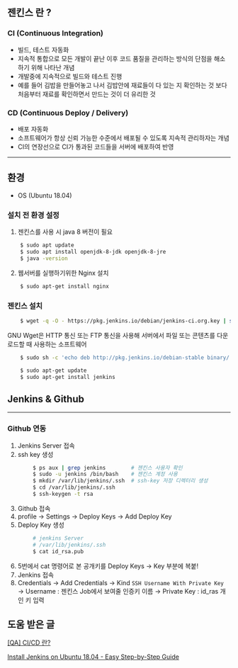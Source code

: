 ## 젠킨스 란 ?

### CI (Continuous Integration)

- 빌드, 테스트 자동화
- 지속적 통합으로 모든 개발이 끝난 이후 코드 품질을 관리하는 방식의 단점을 해소 하기 위해 나타난 개념
- 개발중에 지속적으로 빌드와 테스트 진행
- 예를 들어 김밥을 만들어놓고 나서 김밥안에 재료들이 다 있는 지 확인하는 것 보다 처음부터 재료를 확인하면서 만드는 것이 더 유리한 것

### CD (Continuous Deploy / Delivery)

- 배포 자동화
- 소프트웨어가 항상 신뢰 가능한 수준에서 배포될 수 있도록 지속적 관리하자는 개념
- CI의 연장선으로 CI가 통과된 코드들을 서버에 배포하여 반영

---

## 환경

- OS (Ubuntu 18.04)

### 설치 전 환경 설정

1. 젠킨스를 사용 시 java 8 버전이 필요
```bash
    $ sudo apt update
    $ sudo apt install openjdk-8-jdk openjdk-8-jre
    $ java -version 
```
 2.  웹서버를 실행하기위한 Nginx 설치
```bash
    $ sudo apt-get install nginx
```
### 젠킨스 설치
```bash
    $ wget -q -O - https://pkg.jenkins.io/debian/jenkins-ci.org.key | sudo apt-key add -
```
GNU Wget은 HTTP 통신 또는 FTP 통신을 사용해 서버에서 파일 또는 콘텐츠를 다운로드할 때 사용하는 소프트웨어
```bash
    $ sudo sh -c 'echo deb http://pkg.jenkins.io/debian-stable binary/ > /etc/apt/sources.list.d/jenkins.list'

    $ sudo apt-get update
    $ sudo apt-get install jenkins
```
## Jenkins & Github

---

### Github 연동

1. Jenkins Server 접속
2. ssh key 생성 
```bash
        $ ps aux | grep jenkins        # 젠킨스 사용자 확인
        $ sudo -u jenkins /bin/bash    # 젠킨스 계정 사용
        $ mkdir /var/lib/jenkins/.ssh  # ssh-key 저장 디렉터리 생성
        $ cd /var/lib/jenkins/.ssh 
        $ ssh-keygen -t rsa 
```
3. Github 접속 
4. profile → Settings → Deploy Keys → Add Deploy Key
5. Deploy Key 생성
```bash
        # jenkins Server 
        # /var/lib/jenkins/.ssh
        $ cat id_rsa.pub
```
6. 5번에서 cat 명령어로 본 공개키를 Deploy Keys → Key 부분에 복붙!
7. Jenkins 접속
8. Credentials → Add Credentials
→ Kind `SSH Username With Private Key`
→ Username : 젠킨스 Job에서 보여줄 인증키 이름
→ Private Key : id_ras 개인 키 입력

## 도움 받은 글

[[QA] CI/CD 란?](https://itholic.github.io/qa-cicd/)

[Install Jenkins on Ubuntu 18.04 - Easy Step-by-Step Guide](https://www.hostinger.com/tutorials/how-to-install-jenkins-on-ubuntu/)